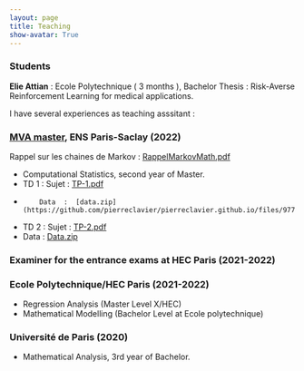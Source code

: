 ```yaml
---
layout: page
title: Teaching
show-avatar: True
---
```


### Students 

**Elie Attian** : Ecole Polytechnique ( 3 months ), Bachelor Thesis : Risk-Averse Reinforcement Learning for medical applications.

I have several experiences as teaching asssitant :

### [MVA master](https://www.master-mva.com/), ENS Paris-Saclay (2022)

Rappel sur les chaines de Markov : [RappelMarkovMath.pdf](https://github.com/pierreclavier/pierreclavier.github.io/files/9849848/RappelMarkovMath.pdf)



*  Computational Statistics, second year of Master.
*  TD 1 : Sujet : [TP-1.pdf](https://github.com/pierreclavier/pierreclavier.github.io/files/9775924/TP-1.pdf)
*         Data  :  [data.zip](https://github.com/pierreclavier/pierreclavier.github.io/files/9775977/data.zip)
       
*  TD 2 : Sujet : [TP-2.pdf](https://github.com/pierreclavier/pierreclavier.github.io/files/9775925/TP-2.pdf)
*  Data  : [Data.zip](https://github.com/pierreclavier/pierreclavier.github.io/files/9882573/Data.zip)



<!---
* 

*  TD 3 : #[TP-3.pdf](https://github.com/pierreclavier/pierreclavier.github.io/files/9775928/TP-3.pdf)

*  TD 4 : #[TP-4.pdf](https://github.com/pierreclavier/pierreclavier.github.io/files/9775929/TP-4.pdf)
-->


### Examiner for the entrance exams at HEC Paris (2021-2022)

### Ecole Polytechnique/HEC Paris (2021-2022)

* Regression Analysis (Master Level X/HEC)
* Mathematical Modelling (Bachelor Level at Ecole polytechnique)

### Université de Paris (2020)

* Mathematical Analysis, 3rd year of Bachelor.

<p>&nbsp;</p>

